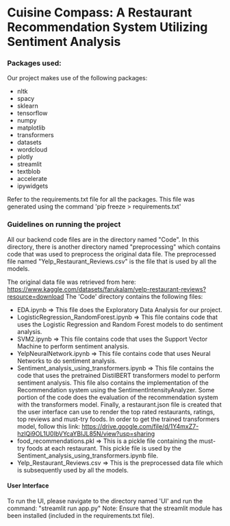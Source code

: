 # Cuisine Compass: A Restaurant Recommendation System Utilizing Sentiment Analysis

### Packages used:
Our project makes use of the following packages:
- nltk
- spacy
- sklearn
- tensorflow
- numpy
- matplotlib
- transformers
- datasets
- wordcloud
- plotly
- streamlit
- textblob
- accelerate
- ipywidgets

Refer to the requirements.txt file for all the packages. This file was generated using the command 'pip freeze > requirements.txt'

### Guidelines on running the project
All our backend code files are in the directory named "Code". In this directory, there is another directory named "preprocessing" which contains code that was used to preprocess the original data file. The preprocessed file named "Yelp_Restaurant_Reviews.csv" is the file that is used by all the models. 

The original data file was retrieved from here: https://www.kaggle.com/datasets/farukalam/yelp-restaurant-reviews?resource=download
The 'Code' directory contains the following files:
- EDA.ipynb => This file does the Exploratory Data Analysis for our project.
- LogisticRegression_RandomForest.ipynb => This file contains code that uses the Logistic Regression and Random Forest models to do sentiment analysis.
- SVM2.ipynb => This file contains code that uses the Support Vector Machine to perform sentiment analysis.
- YelpNeuralNetwork.ipynb => This file contains code that uses Neural Networks to do sentiment analysis.
- Sentiment_analysis_using_transformers.ipynb => This file contains the code that uses the pretrained DistilBERT transformers model to perform sentiment analysis. This file also contains the implementation of the Recommendation system using the SentimentIntensityAnalyzer. Some portion of the code does the evaluation of the recommendation system with the transformers model. Finally, a restaurant.json file is created that the user interface can use to render the top rated restaurants, ratings, top reviews and must-try foods. In order to get the trained transformers model, follow this link: https://drive.google.com/file/d/1Y4mxZ7-hzlQi9OL1U0IbVYcaYBIJL85N/view?usp=sharing
- food_recommendations.pkl => This is a pickle file containing the must-try foods at each restaurant. This pickle file is used by the Sentiment_analysis_using_transformers.ipynb file.
- Yelp_Restaurant_Reviews.csv => This is the preprocessed data file which is subsequently used by all the models.

#### User Interface
To run the UI, please navigate to the directory named 'UI' and run the command: "streamlit run app.py"
Note: Ensure that the streamlit module has been installed (included in the requirements.txt file).


